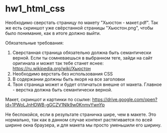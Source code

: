 # hw1_html_css
Необходимо сверстать страницу по  макету "Хьюстон - макет.pdf". Так же есть скриншот уже свёрстанной страницы "Хьюстон.png", чтобы было понимание, как в итоге должно выйти.

Обязательные требования:
1) Сверстанная страница обязательно должна быть семантически верной. Если ты сомневаешься в выбранном теге, зайди на сайт оригинала и может так тебе станет яснее: https://ru.wikipedia.org/wiki/Хьюстон
2) Необходимо верстать без использования CSS
3) В содержании должны быть якоря на все заголовки
4) Твоя страница может и будет отличаться внешне от макета. Главное - верстка должна быть семантически верной.

Макет, скриншот и картинки по ссылке: https://drive.google.com/open?id=1PWoLJnHDWB-gGCZV1Nlk9w0KnmvYwnYp

Не беспокойся, если в результате страничка шире, чем в макете. Это нормально, так как в данном случае контент растягивается по всей ширине окна браузера, и для макета мы просто уменьшили его ширину.
